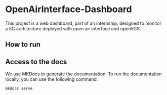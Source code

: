 # OpenAirInterface-Dashboard

This project is a web dashboard, part of an internship, designed to monitor a 5G architecture deployed with open air interface and open5GS. 

## How to run


## Access to the docs 

We use MKDocs to generate the documentation. To run the documentation locally, you can use the following command:

```bash
mkdocs serve
```   
